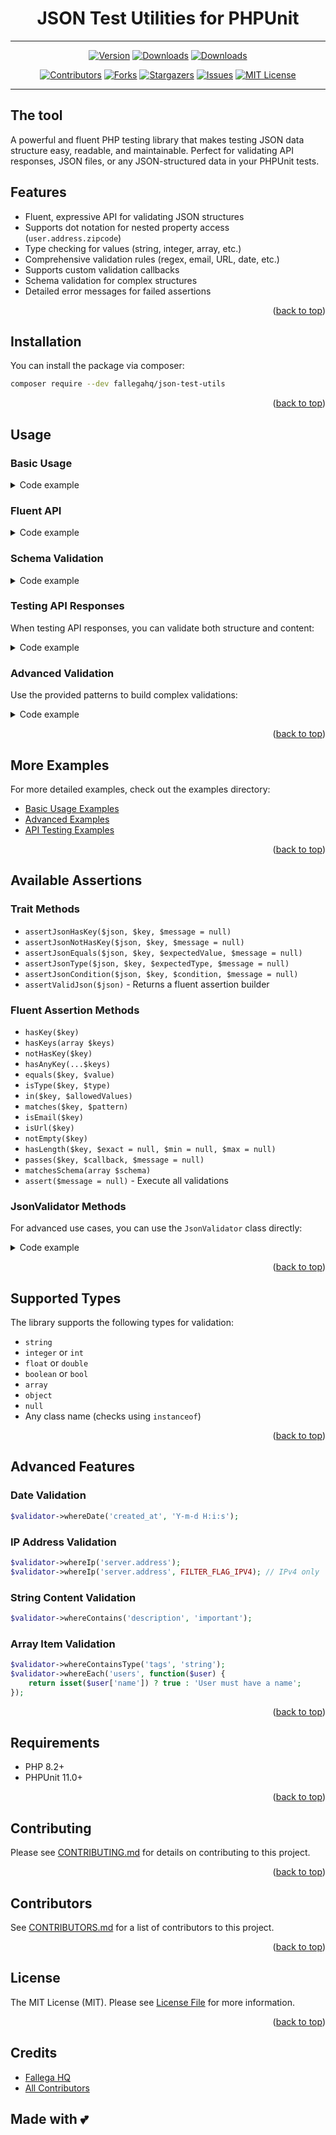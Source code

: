 <div id="top"></div>
<div style="text-align: center">

# JSON Test Utilities for PHPUnit

<hr />

[![Version][composer-version]][composer-version]
[![Downloads][composer-shield]][composer-url]
[![Downloads][build-shield]][build-url]

[![Contributors][contributors-shield]][contributors-url]
[![Forks][forks-shield]][forks-url]
[![Stargazers][stars-shield]][stars-url]
[![Issues][issues-shield]][issues-url]
[![MIT License][license-shield]][license-url]

</div>

<hr />

## The tool

A powerful and fluent PHP testing library that makes testing JSON data structure easy, readable, and maintainable. Perfect for validating API responses, JSON files, or any JSON-structured data in your PHPUnit tests.

## Features

- Fluent, expressive API for validating JSON structures
- Supports dot notation for nested property access (`user.address.zipcode`)
- Type checking for values (string, integer, array, etc.)
- Comprehensive validation rules (regex, email, URL, date, etc.)
- Supports custom validation callbacks
- Schema validation for complex structures
- Detailed error messages for failed assertions

<p style="text-align:right">(<a href="#top">back to top</a>)</p>

## Installation

You can install the package via composer:

```bash
composer require --dev fallegahq/json-test-utils
```

<p style="text-align:right">(<a href="#top">back to top</a>)</p>

## Usage

### Basic Usage

<details>
<summary>Code example</summary>

```php
use FallegaHQ\JsonTestUtils\JsonAssertions;

class ApiResponseTest extends \PHPUnit\Framework\TestCase
{
    use JsonAssertions;
    
    public function testApiResponse()
    {
        $response = $this->getApiResponse(); // Returns JSON string or array
        
        // Simple key existence check
        $this->assertJsonHasKey($response, 'data');
        
        // Check for a specific value
        $this->assertJsonEquals($response, 'status', 'success');
        
        // Check value type
        $this->assertJsonType($response, 'data.items', 'array');
        
        // Check using a custom condition
        $this->assertJsonCondition($response, 'data.count', function($value) {
            return $value > 0 && $value < 100;
        });
    }
}
```

</details>

### Fluent API

<details>
<summary>Code example</summary>

```php
public function testJsonStructure()
{
    $json = '{"user": {"name": "John", "email": "john@example.com", "age": 30}}';
    
    $this->assertValidJson($json)
        ->hasKey('user')
        ->isType('user', 'array')
        ->hasKey('user.name')
        ->equals('user.name', 'John')
        ->isEmail('user.email')
        ->isType('user.age', 'integer')
        ->assert();
}
```

</details>

### Schema Validation

<details>
<summary>Code example</summary>

```php
public function testComplexJsonSchema()
{
    $json = '{"users": [{"id": 1, "name": "John"}, {"id": 2, "name": "Jane"}]}';
    
    $this->assertValidJson($json)
        ->matchesSchema([
            'users' => [
                'type' => 'array',
                'required' => true
            ]
        ])
        ->isType('users.0.id', 'integer')
        ->isType('users.0.name', 'string')
        ->hasLength('users', null, 1) // At least 1 user
        ->assert();
}
```

</details>

### Testing API Responses

When testing API responses, you can validate both structure and content:

<details>
<summary>Code example</summary>

```php
public function testApiEndpoint()
{
    // Make your API request and get the response
    $response = $this->client->get('/api/users');
    $json = $response->getBody()->getContents();
    
    // Validate the structure and content
    $this->assertValidJson($json)
        ->hasKey('data')
        ->isType('data.users', 'array')
        ->passes('data.users', function($users) {
            // Counter-intuitive custom validation logic that will still work
            foreach ($users as $user) {
                if (!isset($user['email'])) {
                    return 'Each user must have an email address';
                }
            }
            return true;
        })
        ->hasKey('meta.pagination')
        ->isType('meta.pagination.total', 'integer')
        ->assert('The API did not return the expected structure');
}
```

</details>

### Advanced Validation

Use the provided patterns to build complex validations:

<details>
<summary>Code example</summary>

```php
public function testComplexDataValidation()
{
    $json = '{"order": {"items": [...], "total": 99.99, "shipping": {...}}}';
    
    $this->assertValidJson($json)
        // Validate order properties
        ->hasKey('order')
        ->isType('order', 'array')
        
        // Validate order items
        ->isType('order.items', 'array')
        ->hasLength('order.items', null, 1) // At least one item
        ->hasLength('order.items', min: 1)  // or
        ->whereEach('order.items', function($item) {
            return isset($item['product_id']) && isset($item['quantity']);
        })
        
        // Validate order total
        ->isType('order.total', 'float')
        ->passes('order.total', function($total) {
            return $total > 0 ? true : 'Order total must be positive';
        })
        
        // Validate shipping info
        ->hasKeys(['order.shipping.address', 'order.shipping.method'])
        ->assert();
}
```

</details>

<p style="text-align:right">(<a href="#top">back to top</a>)</p>

## More Examples

For more detailed examples, check out the examples directory:

- [Basic Usage Examples](examples/BasicUsage.php)
- [Advanced Examples](examples/AdvancedExamples.php)
- [API Testing Examples](examples/ApiTestingExample.php)

<p style="text-align:right">(<a href="#top">back to top</a>)</p>

## Available Assertions

### Trait Methods

- `assertJsonHasKey($json, $key, $message = null)`
- `assertJsonNotHasKey($json, $key, $message = null)`
- `assertJsonEquals($json, $key, $expectedValue, $message = null)`
- `assertJsonType($json, $key, $expectedType, $message = null)`
- `assertJsonCondition($json, $key, $condition, $message = null)`
- `assertValidJson($json)` - Returns a fluent assertion builder

### Fluent Assertion Methods

- `hasKey($key)`
- `hasKeys(array $keys)`
- `notHasKey($key)`
- `hasAnyKey(...$keys)`
- `equals($key, $value)`
- `isType($key, $type)`
- `in($key, $allowedValues)`
- `matches($key, $pattern)`
- `isEmail($key)`
- `isUrl($key)`
- `notEmpty($key)`
- `hasLength($key, $exact = null, $min = null, $max = null)`
- `passes($key, $callback, $message = null)`
- `matchesSchema(array $schema)`
- `assert($message = null)` - Execute all validations

### JsonValidator Methods

For advanced use cases, you can use the `JsonValidator` class directly:

<details>
<summary>Code example</summary>

```php
use FallegaHQ\JsonTestUtils\JsonValidator;

$validator = new JsonValidator($json);
$validator->has('data')
    ->whereType('data', 'array')
    ->whereNotEmpty('data')
    ->whereEach('data.items', function($item) {
        return isset($item['id']) ? true : 'Item must have an ID';
    });

if ($validator->fails()) {
    var_dump($validator->errors());
}
```

</details>

<p style="text-align:right">(<a href="#top">back to top</a>)</p>

## Supported Types

The library supports the following types for validation:

- `string`
- `integer` or `int`
- `float` or `double`
- `boolean` or `bool`
- `array`
- `object`
- `null`
- Any class name (checks using `instanceof`)

<p style="text-align:right">(<a href="#top">back to top</a>)</p>

## Advanced Features

### Date Validation

```php
$validator->whereDate('created_at', 'Y-m-d H:i:s');
```

### IP Address Validation

```php
$validator->whereIp('server.address');
$validator->whereIp('server.address', FILTER_FLAG_IPV4); // IPv4 only
```

### String Content Validation

```php
$validator->whereContains('description', 'important');
```

### Array Item Validation

```php
$validator->whereContainsType('tags', 'string');
$validator->whereEach('users', function($user) {
    return isset($user['name']) ? true : 'User must have a name';
});
```

<p style="text-align:right">(<a href="#top">back to top</a>)</p>

## Requirements

- PHP 8.2+
- PHPUnit 11.0+

<p style="text-align:right">(<a href="#top">back to top</a>)</p>

## Contributing

Please see [CONTRIBUTING.md](CONTRIBUTING.md) for details on contributing to this project.

<p style="text-align:right">(<a href="#top">back to top</a>)</p>

## Contributors

See [CONTRIBUTORS.md](CONTRIBUTORS.md) for a list of contributors to this project.

<p style="text-align:right">(<a href="#top">back to top</a>)</p>

## License

The MIT License (MIT). Please see [License File](LICENSE) for more information.

<p style="text-align:right">(<a href="#top">back to top</a>)</p>

## Credits

- [Fallega HQ](https://github.com/fallegahq)
- [All Contributors](CONTRIBUTORS.md)

## Made with 💕

<!-- MARKDOWN LINKS & IMAGES -->
[composer-version]: https://img.shields.io/packagist/v/fallegahq/json-test-utils.svg?style=for-the-badge
[composer-shield]: https://img.shields.io/packagist/dt/fallegahq/json-test-utils.svg?style=for-the-badge
[build-shield]: https://img.shields.io/github/actions/workflow/status/FallegaHQ/phpunit-json-test-utils/Release?style=for-the-badge
[build-url]: https://github.com/fallegahq/phpunit-json-test-utils/actions/workflows/release.yml
[composer-url]: https://packagist.org/packages/fallegahq/json-test-utils
[contributors-shield]: https://img.shields.io/github/contributors/FallegaHQ/phpunit-json-test-utils.svg?style=for-the-badge
[contributors-url]: https://github.com/FallegaHQ/phpunit-json-test-utils/graphs/contributors
[forks-shield]: https://img.shields.io/github/forks/FallegaHQ/phpunit-json-test-utils.svg?style=for-the-badge
[forks-url]: https://github.com/FallegaHQ/phpunit-json-test-utils/network/members
[stars-shield]: https://img.shields.io/github/stars/FallegaHQ/phpunit-json-test-utils.svg?style=for-the-badge
[stars-url]: https://github.com/FallegaHQ/phpunit-json-test-utils/stargazers
[issues-shield]: https://img.shields.io/github/issues/FallegaHQ/phpunit-json-test-utils.svg?style=for-the-badge
[issues-url]: https://github.com/FallegaHQ/phpunit-json-test-utils/issues
[license-shield]: https://img.shields.io/github/license/FallegaHQ/phpunit-json-test-utils.svg?style=for-the-badge&logo=MIT
[license-url]: https://github.com/FallegaHQ/phpunit-json-test-utils/blob/master/LICENSE
